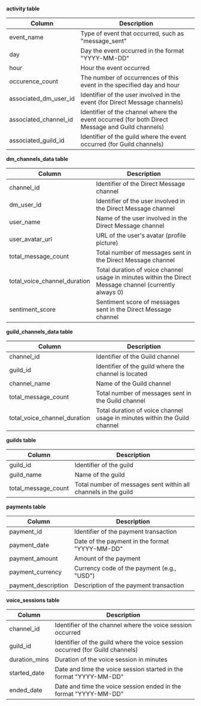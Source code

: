 **activity table**

| Column                 | Description                                                                                                                                                  |
|------------------------|--------------------------------------------------------------------------------------------------------------------------------------------------------------|
| event_name             | Type of event that occurred, such as "message_sent"                                                                                                         |
| day                    | Day the event occurred in the format "YYYY-MM-DD"                                                                                                            |
| hour                   | Hour the event occurred                                                                                                                                      |
| occurence_count        | The number of occurrences of this event in the specified day and hour                                                                                        |
| associated_dm_user_id  | Identifier of the user involved in the event (for Direct Message channels)                                                                                   |
| associated_channel_id  | Identifier of the channel where the event occurred (for both Direct Message and Guild channels)                                                             |
| associated_guild_id    | Identifier of the guild where the event occurred (for Guild channels)                                                                                        |

**dm_channels_data table**

| Column                    | Description                                                                                                        |
|---------------------------|--------------------------------------------------------------------------------------------------------------------|
| channel_id                | Identifier of the Direct Message channel                                                                           |
| dm_user_id                | Identifier of the user involved in the Direct Message channel                                                      |
| user_name                 | Name of the user involved in the Direct Message channel                                                            |
| user_avatar_url           | URL of the user's avatar (profile picture)                                                                         |
| total_message_count       | Total number of messages sent in the Direct Message channel                                                        |
| total_voice_channel_duration | Total duration of voice channel usage in minutes within the Direct Message channel (currently always 0)          |
| sentiment_score           | Sentiment score of messages sent in the Direct Message channel                                                     |

**guild_channels_data table**

| Column                    | Description                                                                                                        |
|---------------------------|--------------------------------------------------------------------------------------------------------------------|
| channel_id                | Identifier of the Guild channel                                                                                    |
| guild_id                  | Identifier of the guild where the channel is located                                                               |
| channel_name              | Name of the Guild channel                                                                                          |
| total_message_count       | Total number of messages sent in the Guild channel                                                                 |
| total_voice_channel_duration | Total duration of voice channel usage in minutes within the Guild channel                                        |

**guilds table**

| Column               | Description                                                             |
|----------------------|-------------------------------------------------------------------------|
| guild_id             | Identifier of the guild                                                 |
| guild_name           | Name of the guild                                                       |
| total_message_count  | Total number of messages sent within all channels in the guild          |

**payments table**

| Column              | Description                                                                |
|---------------------|----------------------------------------------------------------------------|
| payment_id          | Identifier of the payment transaction                                      |
| payment_date        | Date of the payment in the format "YYYY-MM-DD"                             |
| payment_amount      | Amount of the payment                                                      |
| payment_currency    | Currency code of the payment (e.g., "USD")                                 |
| payment_description | Description of the payment transaction                                     |

**voice_sessions table**

| Column       | Description                                                         |
|--------------|---------------------------------------------------------------------|
| channel_id   | Identifier of the channel where the voice session occurred          |
| guild_id     | Identifier of the guild where the voice session occurred (for Guild channels)   |
| duration_mins| Duration of the voice session in minutes                            |
| started_date | Date and time the voice session started in the format "YYYY-MM-DD" |
| ended_date   | Date and time the voice session ended in the format "YYYY-MM-DD"   |Note: this documentation was generated automatically from the tasks.py code using an AI. Although we are confident in the reliability of the data displayed here, errors may occur.


